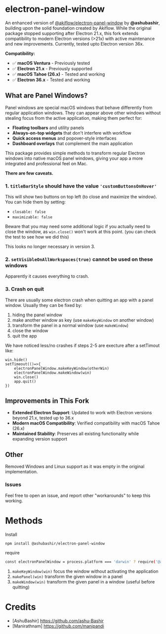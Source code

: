 # electron-panel-window

An enhanced version of [@akiflow/electron-panel-window](https://github.com/akiflow/electron-panel-window) by **@ashubashir**, building upon the solid foundation created by Akiflow. While the original package stopped supporting after Electron 21.x, this fork extends compatibility to modern Electron versions (>21x) with active maintenance and new improvements. Currently, tested upto Electron version 36x.

**Compatibility:**
- ✅ **macOS Ventura** - Previously tested
- ✅ **Electron 21.x** - Previously supported
- ✅ **macOS Tahoe (26.x)** - Tested and working
- ✅ **Electron 36.x** - Tested and working  

## What are Panel Windows?

Panel windows are special macOS windows that behave differently from regular application windows. They can appear above other windows without stealing focus from the active application, making them perfect for:

- **Floating toolbars** and utility panels
- **Always-on-top widgets** that don't interfere with workflow  
- **Quick access menus** and popover-style interfaces
- **Dashboard overlays** that complement the main application

This package provides simple methods to transform regular Electron windows into native macOS panel windows, giving your app a more integrated and professional feel on Mac.

**There are few caveats.**

### 1. `titleBarStyle` should have the value `'customButtonsOnHover'`
This will show two buttons on top left (to close and maximize the window). You can hide them by setting:
* `closable: false`
* `maximizable: false`

Beware that you may need some additional logic if you actually need to close the window, as `win.close()` won't work at this point. (you can check the test to see how we did this)

This looks no longer necessary in version 3.

### 2. `setVisibleOnAllWorkspaces(true)` cannot be used on these windows
Apparently it causes everything to crash.

### 3. Crash on quit
There are usually some electron crash when quitting an app with a panel window.
Usually they can be fixed by:
1. hiding the panel window
2. make another window as key (use `makeKeyWindow` on another window)
3. transform the panel in a normal window (use `makeWindow`)
4. close the window
5. quit the app

We have noticed less/no crashes if steps 2-5 are execture after a setTimout like:
```
win.hide()
setTimeout(()=>{
    electronPanelWindow.makeKeyWindow(otherWin)
    electronPanelWindow.makeWindow(win)
    win.close()
    app.quit()
})
```

## Improvements in This Fork

- **Extended Electron Support**: Updated to work with Electron versions beyond 21.x, tested up to 36.x
- **Modern macOS Compatibility**: Verified compatibility with macOS Tahoe (26.x) 
- **Maintained Stability**: Preserves all existing functionality while expanding version support

## Other
Removed Windows and Linux support as it was empty in the original implementation.

### Issues
Feel free to open an issue, and report other "workarounds" to keep this working.

# Methods
Install

```bash
npm install @ashubashir/electron-panel-window
```

require

```bash
const electronPanelWindow = process.platform === 'darwin' ? require('@ashubashir/electron-panel-window') : undefined
```

1. `makeKeyWindow(win)` focus the window without activating the application
2. `makePanel(win)` transform the given window in a panel
3. `makeWindow(win)` transform the given panel in a window (useful before quitting)

# Credits
* [AshuBashir] <https://github.com/ashu-Bashir> 
* [Manirathnam] <https://github.com/manipandi>
